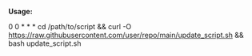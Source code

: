 **Usage:**

0 0 * * * cd /path/to/script && curl -O https://raw.githubusercontent.com/user/repo/main/update_script.sh && bash update_script.sh
